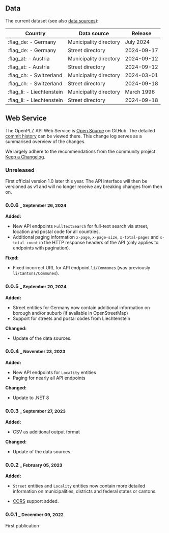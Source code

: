 ## Data

The current dataset (see also [data sources](sources.md)):

Country                   | Data source            | Release
--------------------------|------------------------|--------
:flag_de: - Germany       | Municipality directory | July 2024
:flag_de: - Germany       | Street directory       | 2024-09-17
:flag_at: - Austria       | Municipality directory | 2024-09-12
:flag_at: - Austria       | Street directory       | 2024-09-12
:flag_ch: - Switzerland   | Municipality directory | 2024-03-01
:flag_ch: - Switzerland   | Street directory       | 2024-09-18
:flag_li: - Liechtenstein | Municipality directory | March 1996
:flag_li: - Liechtenstein | Street directory       | 2024-09-18

## Web Service

The OpenPLZ API Web Service is [Open Source](https://github.com/openpotato/openplzapi) on GitHub.
The detailed [commit history](https://github.com/openpotato/openplzapi/commits/develop/) can be viewed there. This change log serves as a summarised overview of the changes.

We largely adhere to the recommendations from the community project [Keep a Changelog](https://keepachangelog.com).

### Unreleased

First official version 1.0 later this year. The API interface will then be versioned as v1 and will no longer receive any breaking changes from then on.

### 0.0.6 <small>_ September 26, 2024</small>

**Added:** 

+ New API endpoints `FullTextSearch` for full-text search via street, location and postal code for all countries.
+ Additional paging information `x-page`, `x-page-size`, `x-total-pages` and `x-total-count` in the HTTP response headers of the API (only applies to endpoints with pagination). 

**Fixed:**

+ Fixed incorrect URL for API endpoint `li/Communes` (was previously `li/Cantons/Communes`).

### 0.0.5 <small>_ September 20, 2024</small>

**Added:** 

- Street entities for Germany now contain additional information on borough and/or suburb (if available in OpenStreetMap)
- Support for streets and postal codes from Liechtenstein

**Changed:**

+ Update of the data sources.

### 0.0.4 <small>_ November 23, 2023</small>

**Added:** 

- New API endpoints for `Locality` entities
- Paging for nearly all API endpoints

**Changed:**

- Update to .NET 8

### 0.0.3 <small>_ September 27, 2023</small>

**Added:** 

- CSV as additional output format

**Changed:**

+ Update of the data sources.

### 0.0.2 <small>_ February 05, 2023</small>

**Added:** 

- `Street` entities and `Locality` entities now contain more detailed information on municipalities, districts and federal states or cantons.
+ [CORS](https://developer.mozilla.org/en-US/docs/Web/HTTP/CORS) support added.

### 0.0.1 <small>_ December 09, 2022</small>

First publication